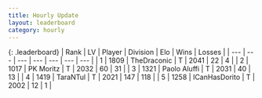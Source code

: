 ```yaml
---
title: Hourly Update
layout: leaderboard
category: hourly
---
```


{: .leaderboard}
| Rank | LV | Player | Division | Elo | Wins | Losses |
| --- | --- | --- | --- | --- | --- | --- |
| <span data-change="0">1</span> | 1809 | <span title="ID: 544310">TheDraconic</span> | T | <span data-change="0">2041</span> | <span data-change="0">22</span> | <span data-change="0">4</span> |
| <span data-change="0">2</span> | 1017 | <span title="ID: 427478">PK Moritz</span> | T | <span data-change="0">2032</span> | <span data-change="0">60</span> | <span data-change="0">31</span> |
| <span data-change="0">3</span> | 1321 | <span title="ID: 512212">Paolo Aluffi</span> | T | <span data-change="0">2031</span> | <span data-change="0">40</span> | <span data-change="0">13</span> |
| <span data-change="0">4</span> | 1419 | <span title="ID: 285323">TaraNTul</span> | T | <span data-change="5">2021</span> | <span data-change="1">147</span> | <span data-change="0">118</span> |
| <span data-change="0">5</span> | 1258 | <span title="ID: 415713">ICanHasDorito</span> | T | <span data-change="0">2002</span> | <span data-change="0">12</span> | <span data-change="0">1</span> |